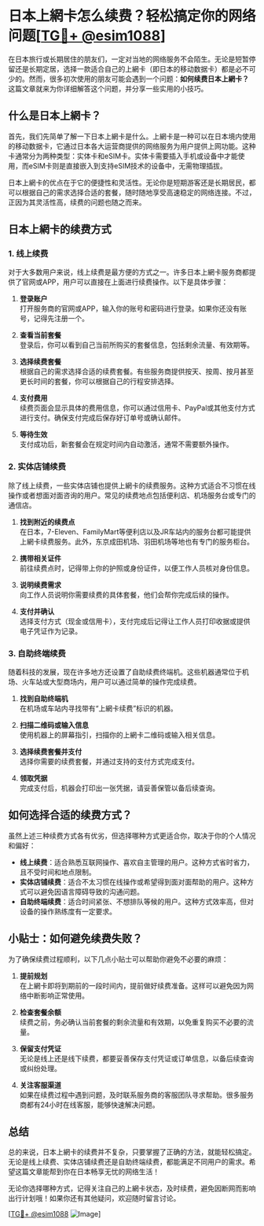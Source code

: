 # 日本上網卡怎么续费？轻松搞定你的网络问题[[TG💪+ @esim1088](https://t.me/s/esim1088)]

在日本旅行或长期居住的朋友们，一定对当地的网络服务不会陌生。无论是短暂停留还是长期定居，选择一款适合自己的上網卡（即日本的移动数据卡）都是必不可少的。然而，很多初次使用的朋友可能会遇到一个问题：**如何续费日本上網卡？** 这篇文章就来为你详细解答这个问题，并分享一些实用的小技巧。

## 什么是日本上網卡？

首先，我们先简单了解一下日本上網卡是什么。上網卡是一种可以在日本境内使用的移动数据卡，它通过日本各大运营商提供的网络服务为用户提供上网功能。这种卡通常分为两种类型：实体卡和eSIM卡。实体卡需要插入手机或设备中才能使用，而eSIM卡则是直接嵌入到支持eSIM技术的设备中，无需物理插拔。

日本上網卡的优点在于它的便捷性和灵活性。无论你是短期游客还是长期居民，都可以根据自己的需求选择合适的套餐，随时随地享受高速稳定的网络连接。不过，正因为其灵活性高，续费的问题也随之而来。

## 日本上網卡的续费方式

### 1. 线上续费

对于大多数用户来说，线上续费是最方便的方式之一。许多日本上網卡服务商都提供了官网或APP，用户可以直接在上面进行续费操作。以下是具体步骤：

1. **登录账户**  
   打开服务商的官网或APP，输入你的账号和密码进行登录。如果你还没有账号，记得先注册一个。

2. **查看当前套餐**  
   登录后，你可以看到自己当前所购买的套餐信息，包括剩余流量、有效期等。

3. **选择续费套餐**  
   根据自己的需求选择合适的续费套餐。有些服务商提供按天、按周、按月甚至更长时间的套餐，你可以根据自己的行程安排选择。

4. **支付费用**  
   续费页面会显示具体的费用信息，你可以通过信用卡、PayPal或其他支付方式进行支付。确保支付完成后保存好订单号或确认邮件。

5. **等待生效**  
   支付成功后，新套餐会在规定时间内自动激活，通常不需要额外操作。

### 2. 实体店铺续费

除了线上续费，一些实体店铺也提供上網卡的续费服务。这种方式适合不习惯在线操作或者想面对面咨询的用户。常见的续费地点包括便利店、机场服务台或专门的通信店。

1. **找到附近的续费点**  
   在日本，7-Eleven、FamilyMart等便利店以及JR车站内的服务台都可能提供上網卡续费服务。此外，东京成田机场、羽田机场等地也有专门的服务柜台。

2. **携带相关证件**  
   前往续费点时，记得带上你的护照或身份证件，以便工作人员核对身份信息。

3. **说明续费需求**  
   向工作人员说明你需要续费的具体套餐，他们会帮你完成后续的操作。

4. **支付并确认**  
   选择支付方式（现金或信用卡），支付完成后记得让工作人员打印收据或提供电子凭证作为记录。

### 3. 自助终端续费

随着科技的发展，现在许多地方还设置了自助续费终端机。这些机器通常位于机场、火车站或大型商场内，用户可以通过简单的操作完成续费。

1. **找到自助终端机**  
   在机场或车站内寻找带有“上網卡续费”标识的机器。

2. **扫描二维码或输入信息**  
   使用机器上的屏幕指引，扫描你的上網卡二维码或输入相关信息。

3. **选择续费套餐并支付**  
   选择你需要的续费套餐，并通过支持的支付方式完成支付。

4. **领取凭据**  
   完成支付后，机器会打印出一张凭据，请妥善保管以备后续查询。

## 如何选择合适的续费方式？

虽然上述三种续费方式各有优劣，但选择哪种方式更适合你，取决于你的个人情况和偏好：

- **线上续费**：适合熟悉互联网操作、喜欢自主管理的用户。这种方式省时省力，且不受时间和地点限制。
- **实体店铺续费**：适合不太习惯在线操作或希望得到面对面帮助的用户。这种方式可以避免因语言障碍导致的沟通问题。
- **自助终端续费**：适合时间紧张、不想排队等候的用户。这种方式效率高，但对设备的操作熟练度有一定要求。

## 小贴士：如何避免续费失败？

为了确保续费过程顺利，以下几点小贴士可以帮助你避免不必要的麻烦：

1. **提前规划**  
   在上網卡即将到期前的一段时间内，提前做好续费准备。这样可以避免因为网络中断影响正常使用。

2. **检查套餐余额**  
   续费之前，务必确认当前套餐的剩余流量和有效期，以免重复购买不必要的流量。

3. **保留支付凭证**  
   无论是线上还是线下续费，都要妥善保存支付凭证或订单信息，以备后续查询或纠纷处理。

4. **关注客服渠道**  
   如果在续费过程中遇到问题，及时联系服务商的客服团队寻求帮助。很多服务商都有24小时在线客服，能够快速解决问题。

## 总结

总的来说，日本上網卡的续费并不复杂，只要掌握了正确的方法，就能轻松搞定。无论是线上续费、实体店铺续费还是自助终端续费，都能满足不同用户的需求。希望这篇文章能帮到你在日本畅享无忧的网络生活！

无论你选择哪种方式，记得关注自己的上網卡状态，及时续费，避免因断网而影响出行计划哦！如果你还有其他疑问，欢迎随时留言讨论。

[[TG💪+ @esim1088](https://t.me/s/esim1088) ![Image](https://i.postimg.cc/4NQfJmqS/Snipaste-2025-05-13-00-14-12.png)]